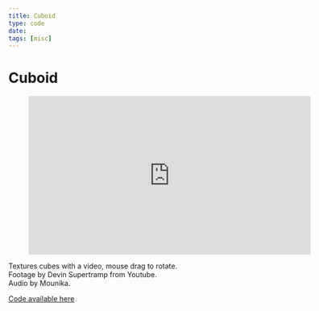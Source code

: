 ```yaml
---
title: Cuboid
type: code
date:
tags: [misc]
---
```

# Cuboid

<figure>
	<div class="full-width-video">
		<iframe width="560" height="315" src="https://www.youtube.com/embed/D9PiEJHEoeo" frameborder="0" allowfullscreen></iframe>
	</div>
</figure>

Textures cubes with a video, mouse drag to rotate. <br>
Footage by Devin Supertramp from Youtube.<br>
Audio by Mounika.

[Code available here](https://github.com/stockhuman/CART-353/tree/master/random%20video)
